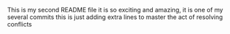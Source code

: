 This is my second README file
it is so exciting and amazing, it is one of my several commits
this is just adding extra lines to master the act of resolving conflicts
